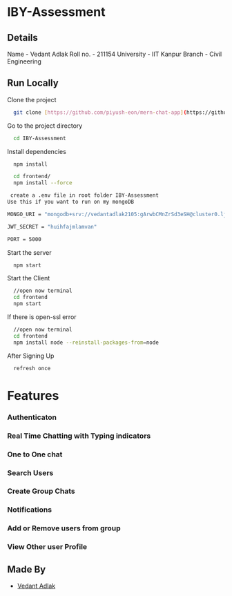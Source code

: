 # IBY-Assessment

## Details

Name        - Vedant Adlak
Roll no.    - 211154
University  - IIT Kanpur
Branch      - Civil Engineering


## Run Locally

Clone the project

```bash
  git clone [https://github.com/piyush-eon/mern-chat-app](https://github.com/Vedantadlak/IBY-Assessment.git)
```

Go to the project directory

```bash
  cd IBY-Assessment
```

Install dependencies

```bash
  npm install 
```

```bash
  cd frontend/
  npm install --force
```

```bash
 create a .env file in root folder IBY-Assessment
Use this if you want to run on my mongoDB

MONGO_URI = "mongodb+srv://vedantadlak2105:gArwbCMnZrSd3eSH@cluster0.ljvivj0.mongodb.net/?retryWrites=true&w=majority"

JWT_SECRET = "huihfajmlamvan"

PORT = 5000
```

Start the server

```bash
  npm start
```
Start the Client

```bash
  //open now terminal
  cd frontend
  npm start
```
If there is open-ssl error 


```bash
  //open now terminal
  cd frontend
  npm install node --reinstall-packages-from=node
```


After Signing Up

```
  refresh once
```



  
# Features

### Authenticaton

### Real Time Chatting with Typing indicators

### One to One chat

### Search Users

### Create Group Chats

### Notifications 

### Add or Remove users from group

### View Other user Profile

## Made By

- [Vedant Adlak](https://github.com/Vedantadlak)

  
